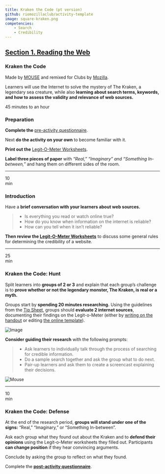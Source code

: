 ```yaml
---
title: Kraken the Code (pt version)
github: riomozillaclub/activity-template
image: square-kraken.png
competencies:
    - Search
    - Credibility
---
```


## [Section 1. Reading the Web](http://mozilla.github.io/webmaker-curriculum/WebLiteracyBasics-I/)

### Kraken the Code

Made by [MOUSE](http://mouse.org/) and remixed for Clubs by [Mozilla](https://webmaker.org/mentor).

Learners will use the Internet to solve the mystery of The Kraken, a legendary sea creature, while also **learning about search terms, keywords, and how to assess the validity and relevance of web sources.**

45 minutes to an hour

### Preparation

**Complete the** [pre-activity questionnaire](http://goo.gl/forms/Uua6yKIy5E).

Next **do the activity on your own** to become familiar with it.

**Print out the** [Legit-O-Meter Worksheets](https://docs.google.com/a/zythepsary.com/file/d/0B1vyNnSVEMIDbDVLX1E4ZXRmclE/edit).

**Label three pieces of paper** with *“Real,” “Imaginary” and “Something In-between,”* and hang them on different sides of the room.

---

10<br>min

### Introduction

Have a **brief conversation with your learners about web sources.**

> * Is everything you read or watch online true?
> * How do you know when information on the internet is reliable?
> * How can you tell when it isn’t reliable?


**Then review the [Legit-O-Meter Worksheets](https://docs.google.com/a/zythepsary.com/file/d/0B1vyNnSVEMIDbDVLX1E4ZXRmclE/edit)** to discuss some general rules for determining the credibility of a website.

---

25<br>min

### Kraken the Code: Hunt

Split learners into **groups of 2 or 3** and explain that each group’s challenge is to **prove whether or not the legendary monster, The Kraken, is real or a myth.**

Groups start by **spending 20 minutes researching.** Using the guidelines from the [Tip Sheet](legit-o-meter.html), groups should **evaluate 2 internet sources**, documenting their findings on the Legit-o-Meter (either by [writing on the handout](https://docs.google.com/a/zythepsary.com/file/d/0B1vyNnSVEMIDbDVLX1E4ZXRmclE/edit) or editing [the online template](https://laura.makes.org/thimble/Mjg1NjA2NDAw/kraken-the-code-legit-o-meter)).

![Image](http://mozilla.github.io/webmaker-curriculum/images/kraken-in-progress.jpg)

**Consider guiding their research** with the following prompts:

> * Ask learners to individually talk through the process of searching for credible information.
> * Do a sample search together and ask the group what to do next.
> * Pair-up learners and ask them to create a screencast explaining their decisions.

![Mouse](http://mozilla.github.io/webmaker-curriculum/images/kraken-finished-example.jpg)

---

10<br>min

### Kraken the Code: Defense

At the end of the research period, **groups will stand under one of the signs:** “Real,” “Imaginary,” or “Something In-between”.

Ask each group what they found out about the Kraken and to **defend their opinions** using the Legit-o-Meter worksheets they filled out. Participants **can change position** if they hear convincing arguments.

Conclude by asking the group to reflect on what they found.

Complete the **[post-activity questionnaire](http://goo.gl/forms/ezm6IXWhhM)**.

